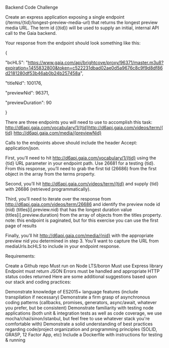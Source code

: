 Backend Code Challenge

Create an express application exposing a single endpoint (/terms/{tid}/longest-preview-media-url) that returns the longest preview media URL. The term id ({tid}) will be used to supply an initial, internal API call to the Gaia backend.

Your response from the endpoint should look something like this:

{

  "bcHLS": "https://www.gaia.com/api/brightcove/proxy/96371/master.m3u8?expiration=1455832800&token=c522231dbad02ae0d5a9676c8c9f9d8df86d2181280df53b46ab0b24b257458a",

  "titleNid": 100176,

  "previewNid": 96371,

  "previewDuration": 90

}

There are three endpoints you will need to use to accomplish this task: http://d6api.gaia.com/vocabulary/1/{tid}http://d6api.gaia.com/videos/term/{tid} http://d6api.gaia.com/media/{previewNid}

Calls to the endpoints above should include the header Accept: application/json.

First, you’ll need to hit http://d6api.gaia.com/vocabulary/1/{tid} using the {tid} URL parameter in your endpoint path. Use 26681 for a testing {tid}. From this response, you’ll need to grab the first tid (26686) from the first object in the array from the terms property.

Second, you’ll hit http://d6api.gaia.com/videos/term/{tid} and supply {tid} with 26686 (retrieved programmatically).

Third, you’ll need to iterate over the response from http://d6api.gaia.com/videos/term/26686 and identify the preview node id (nid) (titles[i].preview.nid) that has the longest duration value (titles[i].preview.duration) from the array of objects from the titles property. note: this endpoint is paginated, but for this exercise you can use the first page of results

Finally, you’ll hit http://d6api.gaia.com/media/{nid} with the appropriate preview nid you determined in step 3. You’ll want to capture the URL from mediaUrls.bcHLS to include in your endpoint response.

Requirements:

Create a Github repo
Must run on Node LTS/boron
Must use Express library
Endpoint must return JSON
Errors must be handled and appropriate HTTP status codes returned
Here are some additional suggestions based upon our stack and coding practices:

Demonstrate knowledge of ES2015+ language features (include transpilation if necessary)
Demonstrate a firm grasp of asynchronous coding patterns (callbacks, promises, generators, async/await, whatever you prefer, but be consistent)
Demonstrate familiarity with testing node applications (both unit & integration tests as well as code coverage, we use mocha/chai/sinon/istanbul, but feel free to use whatever stack you're comfortable with)
Demonstrate a solid understanding of best practices regarding code/project organization and programming principles (SOLID, GRASP, 12 Factor App, etc)
Include a Dockerfile with instructions for testing & running
